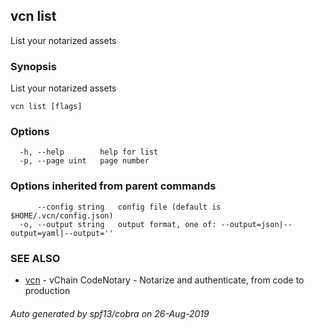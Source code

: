 ## vcn list

List your notarized assets

### Synopsis

List your notarized assets

```
vcn list [flags]
```

### Options

```
  -h, --help        help for list
  -p, --page uint   page number
```

### Options inherited from parent commands

```
      --config string   config file (default is $HOME/.vcn/config.json)
  -o, --output string   output format, one of: --output=json|--output=yaml|--output=''
```

### SEE ALSO

* [vcn](vcn.md)	 - vChain CodeNotary - Notarize and authenticate, from code to production

###### Auto generated by spf13/cobra on 26-Aug-2019
